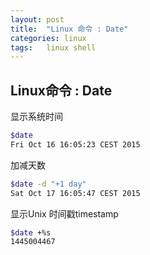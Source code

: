 ```yaml
---
layout: post
title:  "Linux 命令 : Date"
categories: linux
tags:   linux shell
---
```

Linux命令 : Date
-----

显示系统时间

```bash
$date
Fri Oct 16 16:05:23 CEST 2015
```

加减天数

```bash
$date -d "+1 day"
Sat Oct 17 16:05:47 CEST 2015
```

显示Unix 时间戳timestamp

```bash
$date +%s
1445004467
```
